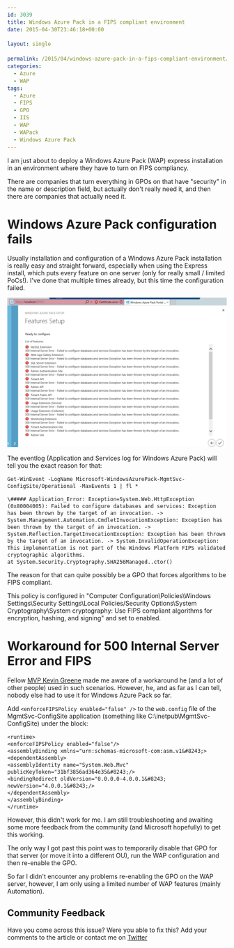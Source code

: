 ```yaml
---
id: 3039
title: Windows Azure Pack in a FIPS compliant environment
date: 2015-04-30T23:46:18+00:00

layout: single

permalink: /2015/04/windows-azure-pack-in-a-fips-compliant-environment/
categories:
  - Azure
  - WAP
tags:
  - Azure
  - FIPS
  - GPO
  - IIS
  - WAP
  - WAPack
  - Windows Azure Pack
---
```

I am just about to deploy a Windows Azure Pack (WAP) express installation in an environment where they have to turn on FIPS compliancy.

There are companies that turn everything in GPOs on that have "security" in the name or description field, but actually don't really need it, and then there are companies that actually need it.

# Windows Azure Pack configuration fails

Usually installation and configuration of a Windows Azure Pack installation is really easy and straight forward, especially when using the Express install, which puts every feature on one server (only for really small / limited PoCs!). I've done that multiple times already, but this time the configuration failed.

![image](/media/2015/04/1430397278_full.png)

The eventlog (Application and Services log for Windows Azure Pack) will tell you the exact reason for that:

```
Get-WinEvent -LogName Microsoft-WindowsAzurePack-MgmtSvc-ConfigSite/Operational -MaxEvents 1 | fl *
```

```
\##### Application_Error: Exception=System.Web.HttpException (0x80004005): Failed to configure databases and services: Exception has been thrown by the target of an invocation. -> System.Management.Automation.CmdletInvocationException: Exception has been thrown by the target of an invocation. -> System.Reflection.TargetInvocationException: Exception has been thrown by the target of an invocation. -> System.InvalidOperationException: This implementation is not part of the Windows Platform FIPS validated cryptographic algorithms.
at System.Security.Cryptography.SHA256Managed..ctor()
```

The reason for that can quite possibly be a GPO that forces algorithms to be FIPS compliant.

This policy is configured in "Computer Configuration\Policies\Windows Settings\Security Settings\Local Policies/Security Options\System Cryptography\System cryptography: Use FIPS compliant algorithms for encryption, hashing, and signing" and set to enabled.

# Workaround for 500 Internal Server Error and FIPS

Fellow [MVP Kevin Greene](http://kevingreeneitblog.blogspot.com.au) made me aware of a workaround he (and a lot of other people) used in such scenarios. However, he, and as far as I can tell, nobody else had to use it for Windows Azure Pack so far.

Add `<enforceFIPSPolicy enabled="false" />` to the `web.config` file of the MgmtSvc-ConfigSite application (something like C:\inetpub\MgmtSvc-ConfigSite) under the <runtime> block:

```
<runtime>
<enforceFIPSPolicy enabled="false"/>
<assemblyBinding xmlns="urn:schemas-microsoft-com:asm.v1&#8243;>
<dependentAssembly>
<assemblyIdentity name="System.Web.Mvc" publicKeyToken="31bf3856ad364e35&#8243;/>
<bindingRedirect oldVersion="0.0.0.0-4.0.0.1&#8243; newVersion="4.0.0.1&#8243;/>
</dependentAssembly>
</assemblyBinding>
</runtime>
```

However, this didn't work for me. I am still troubleshooting and awaiting some more feedback from the community (and Microsoft hopefully) to get this working.

The only way I got past this point was to temporarily disable that GPO for that server (or move it into a different OU), run the WAP configuration and then re-enable the GPO.

So far I didn't encounter any problems re-enabling the GPO on the WAP server, however, I am only using a limited number of WAP features (mainly Automation).

## Community Feedback

Have you come across this issue? Were you able to fix this? Add your comments to the article or contact me on [Twitter](http://www.twitter.com/david_obrien)



